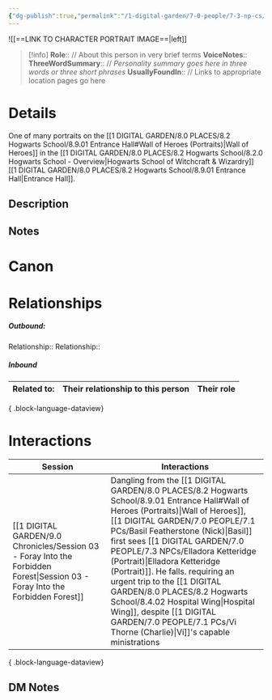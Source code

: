 ```yaml
---
{"dg-publish":true,"permalink":"/1-digital-garden/7-0-people/7-3-np-cs/elladora-ketteridge-portrait/","tags":["#person","painted-portrait","hufflepuff","hogwarts"]}
---
```



![[==LINK TO CHARACTER PORTRAIT IMAGE==\|left]]
>[!info] 
>**Role**:: // About this person in very brief terms
>**VoiceNotes**::
>**ThreeWordSummary**:: // *Personality summary goes here in three words or three short phrases*
>**UsuallyFoundIn**:: // Links to appropriate location pages go here

# Details
One of many portraits on the [[1 DIGITAL GARDEN/8.0 PLACES/8.2 Hogwarts School/8.9.01 Entrance Hall#Wall of Heroes (Portraits)\|Wall of Heroes]] in the [[1 DIGITAL GARDEN/8.0 PLACES/8.2 Hogwarts School/8.2.0 Hogwarts School - Overview\|Hogwarts School of Witchcraft & Wizardry]] [[1 DIGITAL GARDEN/8.0 PLACES/8.2 Hogwarts School/8.9.01 Entrance Hall\|Entrance Hall]].

## Description

## Notes

# Canon

# Relationships
##### Outbound:
Relationship::
Relationship::

##### Inbound
| Related to: | Their relationship to this person | Their role |
| ----------- | --------------------------------- | ---------- |

{ .block-language-dataview}

# Interactions

| Session                                                                                                                           | Interactions                                                                                                                                                                                                                                                                                                              |
| --------------------------------------------------------------------------------------------------------------------------------- | ------------------------------------------------------------------------------------------------------------------------------------------------------------------------------------------------------------------------------------------------------------------------------------------------------------------------- |
| [[1 DIGITAL GARDEN/9.0 Chronicles/Session 03 - Foray Into the Forbidden Forest\|Session 03 - Foray Into the Forbidden Forest]] | Dangling from the [[1 DIGITAL GARDEN/8.0 PLACES/8.2 Hogwarts School/8.9.01 Entrance Hall#Wall of Heroes (Portraits)\|Wall of Heroes]], [[1 DIGITAL GARDEN/7.0 PEOPLE/7.1 PCs/Basil Featherstone (Nick)\|Basil]] first sees [[1 DIGITAL GARDEN/7.0 PEOPLE/7.3 NPCs/Elladora Ketteridge (Portrait)\|Elladora Ketteridge (Portrait)]]. He falls. requiring an urgent trip to the [[1 DIGITAL GARDEN/8.0 PLACES/8.2 Hogwarts School/8.4.02 Hospital Wing\|Hospital Wing]], despite [[1 DIGITAL GARDEN/7.0 PEOPLE/7.1 PCs/Vi Thorne (Charlie)\|Vi]]'s capable ministrations |

{ .block-language-dataview}


## DM Notes
